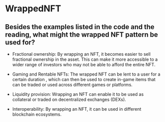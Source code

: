 # WrappedNFT

## Besides the examples listed in the code and the reading, what might the wrapped NFT pattern be used for?

- Fractional ownership: By wrapping an NFT, it becomes easier to sell fractional ownership in the asset. This can make it more accessible to a wider range of investors who may not be able to afford the entire NFT.

- Gaming and Rentable NFTs: The wrapped NFT can be lent to a user for a certain duration , which can then be used to create in-game items that can be traded or used across different games or platforms.

- Liquidity provision: Wrapping an NFT can enable it to be used as collateral or traded on decentralized exchanges (DEXs). 

- Interoperability: By wrapping an NFT, it can be used in different blockchain ecosystems. 
